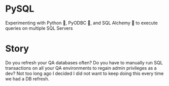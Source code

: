 # PySQL
Experimenting with Python 🐍, PyODBC 🔌, and SQL Alchemy 🧪 to execute queries on multiple SQL Servers

# Story
Do you refresh your QA databases often? Do you have to manually run SQL transactions on all your QA environments to regain admin privileges as a dev? Not too long ago I decided I did not want to keep doing this every time we had a DB refresh.
